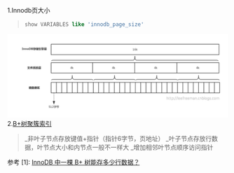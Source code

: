 1.Innodb页大小
>```sql
>show VARIABLES like 'innodb_page_size'
>```
![](https://github.com/Jerry-Lee618/cs/blob/main/resources/pics/innodb-page.png)
2.[B+树聚簇索引][2]
>_非叶子节点存放键值+指针（指针6字节，页地址）
>_叶子节点存放行数据，叶节点大小和内节点一般不一样大
>_增加相邻叶节点顺序访问指针




参考
[1]: [InnoDB 中一棵 B+ 树能存多少行数据？](https://mp.weixin.qq.com/s/IHdsLjoF8RLyDOYvfor81A)

[2]: [MySQL索引背后的数据结构及算法原理](http://blog.codinglabs.org/articles/theory-of-mysql-index.html)

